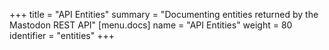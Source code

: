 +++
title = "API Entities"
summary = "Documenting entities returned by the Mastodon REST API"
[menu.docs]
name = "API Entities"
weight = 80
identifier = "entities"
+++